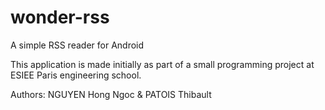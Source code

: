 wonder-rss
==========

A simple RSS reader for Android

This application is made initially as part of a small programming project at ESIEE Paris engineering school.

Authors: NGUYEN Hong Ngoc & PATOIS Thibault

